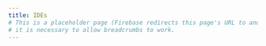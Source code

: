 ```yaml
---
title: IDEs
# This is a placeholder page (Firebase redirects this page's URL to another);
# it is necessary to allow breadcrumbs to work.
---
```

